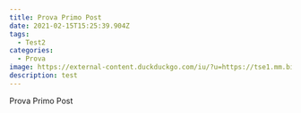 ```yaml
---
title: Prova Primo Post
date: 2021-02-15T15:25:39.904Z
tags:
  - Test2
categories:
  - Prova
image: https://external-content.duckduckgo.com/iu/?u=https://tse1.mm.bing.net/th?id=OIP.pNlotasEH1cA2-pOV1eRogHaDt&pid=Api&f=1
description: test
---
```

Prova Primo Post